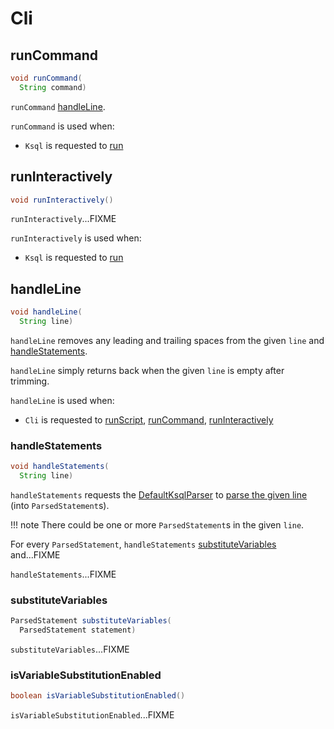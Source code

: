 # Cli

## <span id="runCommand"> runCommand

```java
void runCommand(
  String command)
```

`runCommand` [handleLine](#handleLine).

`runCommand` is used when:

* `Ksql` is requested to [run](Ksql.md#run)

## <span id="runInteractively"> runInteractively

```java
void runInteractively()
```

`runInteractively`...FIXME

`runInteractively` is used when:

* `Ksql` is requested to [run](Ksql.md#run)

## <span id="handleLine"> handleLine

```java
void handleLine(
  String line)
```

`handleLine` removes any leading and trailing spaces from the given `line` and [handleStatements](#handleStatements).

`handleLine` simply returns back when the given `line` is empty after trimming.

`handleLine` is used when:

* `Cli` is requested to [runScript](#runScript), [runCommand](#runCommand), [runInteractively](#runInteractively)

### <span id="handleStatements"> handleStatements

```java
void handleStatements(
  String line)
```

`handleStatements` requests the [DefaultKsqlParser](#KSQL_PARSER) to [parse the given line](../KsqlParser.md#parse) (into `ParsedStatement`s).

!!! note
    There could be one or more `ParsedStatement`s in the given `line`.

For every `ParsedStatement`, `handleStatements` [substituteVariables](#substituteVariables) and...FIXME

`handleStatements`...FIXME

### <span id="substituteVariables"> substituteVariables

```java
ParsedStatement substituteVariables(
  ParsedStatement statement)
```

`substituteVariables`...FIXME

### <span id="isVariableSubstitutionEnabled"> isVariableSubstitutionEnabled

```java
boolean isVariableSubstitutionEnabled()
```

`isVariableSubstitutionEnabled`...FIXME
